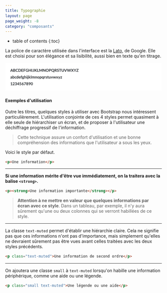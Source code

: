 ```yaml
---
title: Typographie
layout: page
page_weight: -8
category: "composants"
---
```

* table of contents
{:toc}

La police de caractère utilisée dans l'interface est la [Lato](https://fonts.google.com/specimen/Lato), de Google. Elle est choisi pour son élégance et sa lisibilité, aussi bien en texte qu'en titrage.

![ Spécimen rapide ](assets/images/ui.typographie.png)

#### Exemples d'utilisation ####

Outre les titres, quelques styles à utiliser avec Bootstrap nous intéressent particulièrement. L'utilisation conjointe de ces 4 styles permet quasiment à elle seule de hiérarchiser un écran, et de proposer à l'utilisateur une déchiffrage progressif de l'information. 

> Cette technique assure un confort d'utilisation et une bonne compréhension des informations que l'utilisateur a sous les yeux.

<p>Voici le style par défaut.</p>

``` html
<p>Une information</p>
```


<hr/>

<p><strong>Si une information mérite d'être vue immédiatement, on la traitera avec la balise <code>&lt;strong&gt;</code>.</strong></p>

``` html
<p><strong>Une information importante</strong></p>
```


> **Attention à ne mettre en valeur que quelques informations par écran avec ce style**. Dans un tableau, par exemple, il n'y aura sûrement qu'une ou deux colonnes qui se verront habillées de ce style.

<hr/>

<p class="text-muted">La classe <code>text-muted</code> permet d'établir une hiérarchie claire. Cela ne signifie pas que ces informations n'ont pas d'importance, mais simplement qu'elles ne devraient sûrement pas être vues avant celles traitées avec les deux styles précédents.</p>

``` html
<p class="text-muted">Une information de second ordre</p>
```


<hr/>

<p class="small text-muted">On ajoutera une classe <code>small</code> à <code>text-muted</code> lorsqu'on habille une information périphérique, comme une aide ou une légende.</p>

``` html
<p class="small text-muted">Une légende ou une aide</p>
```



